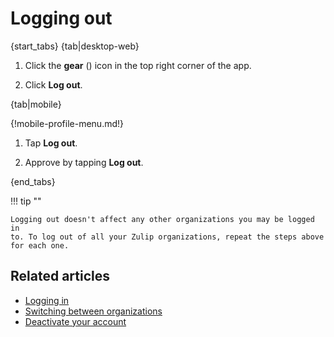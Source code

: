 # Logging out

{start_tabs}
{tab|desktop-web}

1. Click the **gear** (<i class="zulip-icon zulip-icon-gear"></i>) icon in the top
right corner of the app.

1. Click **Log out**.

{tab|mobile}

{!mobile-profile-menu.md!}

1. Tap **Log out**.

1. Approve by tapping **Log out**.

{end_tabs}

!!! tip ""

    Logging out doesn't affect any other organizations you may be logged in
    to. To log out of all your Zulip organizations, repeat the steps above
    for each one.

## Related articles

* [Logging in](logging-in)
* [Switching between organizations](switching-between-organizations)
* [Deactivate your account](deactivate-your-account)

